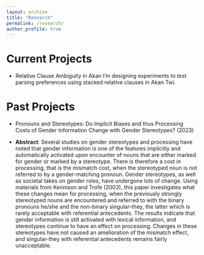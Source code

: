 ```yaml
---
layout: archive
title: "Research"
permalink: /research/
author_profile: true
---
```


Current Projects
======
* Relative Clause Ambiguity in Akan 
I’m designing experiments to test parsing preferences using stacked relative clauses in Akan Twi.

Past Projects
======
* Pronouns and Stereotypes: Do Implicit Biases and thus Processing Costs of Gender Information Change with Gender Stereotypes? (2023)

- **Abstract**:
  Several studies on gender stereotypes and processing have noted that gender information is one of
the features implicitly and automatically activated upon encounter of nouns that are either marked for
gender or marked by a stereotype. There is therefore a cost in processing, that is the mismatch cost, when
the stereotyped noun is not referred to by a gender-matching pronoun. Gender stereotypes, as well as
societal takes on gender roles, have undergone lots of change. Using materials from Kennison and Trofe
(2003), this paper investigates what these changes mean for processing, when the previously strongly
stereotyped nouns are encountered and referred to with the binary pronouns he/she and the non-binary
singular-they, the latter which is rarely acceptable with referential antecedents. The results indicate that
gender information is still activated with lexical information, and stereotypes continue to have an effect
on processing. Changes in these stereotypes have not caused an amelioration of the mismatch effect, and
singular-they with referential antecedents remains fairly unacceptable.

